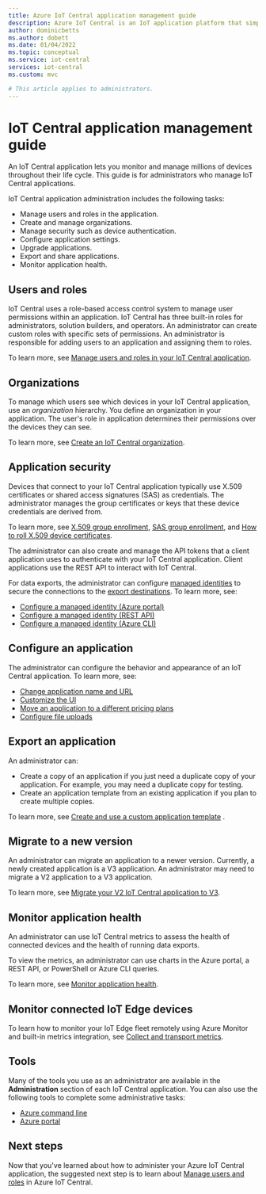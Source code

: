 ```yaml
---
title: Azure IoT Central application management guide
description: Azure IoT Central is an IoT application platform that simplifies the creation of IoT solutions. This guide describes how to manage your IoT Central application. Application management includes users, organization, and security.
author: dominicbetts 
ms.author: dobett 
ms.date: 01/04/2022
ms.topic: conceptual
ms.service: iot-central
services: iot-central
ms.custom: mvc

# This article applies to administrators.
---
```


# IoT Central application management guide

An IoT Central application lets you monitor and manage millions of devices throughout their life cycle. This guide is for administrators who manage IoT Central applications.

IoT Central application administration includes the following tasks:

- Manage users and roles in the application.
- Create and manage organizations.
- Manage security such as device authentication.
- Configure application settings.
- Upgrade applications.
- Export and share applications.
- Monitor application health.

## Users and roles

IoT Central uses a role-based access control system to manage user permissions within an application. IoT Central has three built-in roles for administrators, solution builders, and operators. An administrator can create custom roles with specific sets of permissions. An administrator is responsible for adding users to an application and assigning them to roles.

To learn more, see [Manage users and roles in your IoT Central application](howto-manage-users-roles.md).

## Organizations

To manage which users see which devices in your IoT Central application, use an _organization_ hierarchy. You define an organization in your application.
The user's role in application  determines their permissions over the devices they can see.

To learn more, see [Create an IoT Central organization](howto-create-organizations.md).

## Application security

Devices that connect to your IoT Central application typically use X.509 certificates or shared access signatures (SAS) as credentials. The administrator manages the group certificates or keys that these device credentials are derived from.

To learn more, see [X.509 group enrollment](concepts-get-connected.md#x509-group-enrollment), [SAS group enrollment](concepts-get-connected.md#sas-group-enrollment), and [How to roll X.509 device certificates](how-to-connect-devices-x509.md).

The administrator can also create and manage the API tokens that a client application uses to authenticate with your IoT Central application. Client applications use the REST API to interact with IoT Central.

For data exports, the administrator can configure [managed identities](../../active-directory/managed-identities-azure-resources/overview.md) to secure the connections to the [export destinations](howto-export-data.md). To learn more, see:

- [Configure a managed identity (Azure portal)](howto-manage-iot-central-from-portal.md#configure-a-managed-identity)
- [Configure a managed identity (REST API)](howto-manage-iot-central-with-rest-api.md)
- [Configure a managed identity (Azure CLI)](howto-manage-iot-central-from-cli.md#configure-a-managed-identity)

## Configure an application

The administrator can configure the behavior and appearance of an IoT Central application. To learn more, see:

- [Change application name and URL](howto-administer.md#change-application-name-and-url)
- [Customize the UI](howto-customize-ui.md)
- [Move an application to a different pricing plans](howto-faq.yml#how-do-i-move-from-a-free-to-a-standard-pricing-plan-)
- [Configure file uploads](howto-configure-file-uploads.md)

## Export an application

An administrator can:

- Create a copy of an application if you just need a duplicate copy of your application. For example, you may need a duplicate copy for testing.
- Create an application template from an existing application if you plan to create multiple copies.

To learn more, see [Create and use a custom application template](howto-create-iot-central-application.md#create-and-use-a-custom-application-template) .

## Migrate to a new version

An administrator can migrate an application to a newer version. Currently, a newly created application is a V3 application. An administrator may need to migrate a V2 application to a V3 application.

To learn more, see [Migrate your V2 IoT Central application to V3](howto-migrate.md).

## Monitor application health

An administrator can use IoT Central metrics to assess the health of connected devices and the health of running data exports.

To view the metrics, an administrator can use charts in the Azure portal, a REST API, or PowerShell or Azure CLI queries.

To learn more, see [Monitor application health](howto-manage-iot-central-from-portal.md#monitor-application-health).

## Monitor connected IoT Edge devices

To learn how to monitor your IoT Edge fleet remotely using Azure Monitor and built-in metrics integration, see [Collect and transport metrics](../../iot-edge/how-to-collect-and-transport-metrics.md).

## Tools

Many of the tools you use as an administrator are available in the **Administration** section of each IoT Central application. You can also use the following tools to complete some administrative tasks:

- [Azure command line](howto-manage-iot-central-from-cli.md)
- [Azure portal](howto-manage-iot-central-from-portal.md)

## Next steps

Now that you've learned about how to administer your Azure IoT Central application, the suggested next step is to learn about [Manage users and roles](howto-manage-users-roles.md) in Azure IoT Central.

